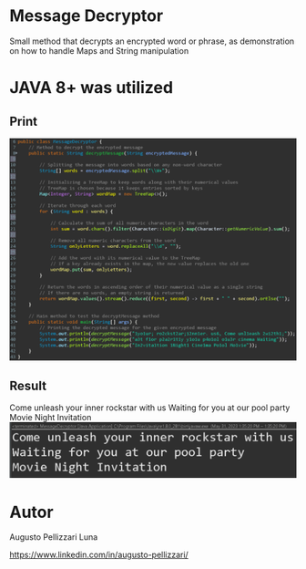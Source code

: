 # Message Decryptor
Small method that decrypts an encrypted word or phrase, as demonstration on how to handle Maps and String manipulation

# JAVA 8+ was utilized
## Print
![Class_print](https://github.com/Augusto-Pellizzari/Assets/blob/main/decryptor-class.png)

## Result
Come unleash your inner rockstar with us
Waiting for you at our pool party
Movie Night Invitation
![Result_print](https://github.com/Augusto-Pellizzari/Assets/blob/main/decrypted_message.png)

# Autor
Augusto Pellizzari Luna

https://www.linkedin.com/in/augusto-pellizzari/

